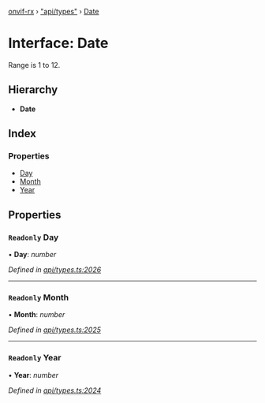 [onvif-rx](../README.md) › ["api/types"](../modules/_api_types_.md) › [Date](_api_types_.date.md)

# Interface: Date

Range is 1 to 12.

## Hierarchy

* **Date**

## Index

### Properties

* [Day](_api_types_.date.md#readonly-day)
* [Month](_api_types_.date.md#readonly-month)
* [Year](_api_types_.date.md#readonly-year)

## Properties

### `Readonly` Day

• **Day**: *number*

*Defined in [api/types.ts:2026](https://github.com/patrickmichalina/onvif-rx/blob/3e9b152/src/api/types.ts#L2026)*

___

### `Readonly` Month

• **Month**: *number*

*Defined in [api/types.ts:2025](https://github.com/patrickmichalina/onvif-rx/blob/3e9b152/src/api/types.ts#L2025)*

___

### `Readonly` Year

• **Year**: *number*

*Defined in [api/types.ts:2024](https://github.com/patrickmichalina/onvif-rx/blob/3e9b152/src/api/types.ts#L2024)*
